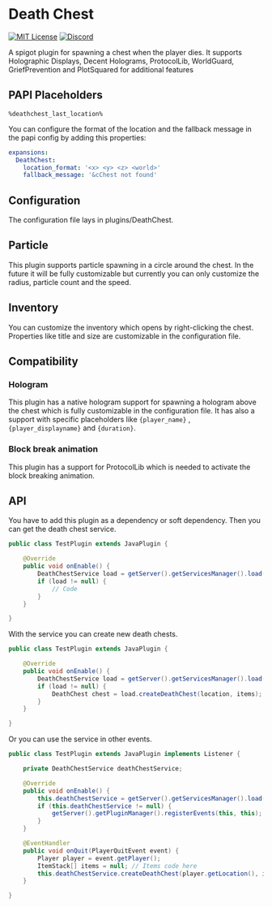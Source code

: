 # Death Chest

[![MIT License](https://img.shields.io/github/license/DevCyntrix/death-chest)](LICENSE)
[![Discord](https://img.shields.io/discord/899027136046841958?label=Discord)](https://discord.gg/SdDeWUB8F6)

A spigot plugin for spawning a chest when the player dies. It supports Holographic Displays, Decent Holograms,
ProtocolLib, WorldGuard, GriefPrevention and PlotSquared for additional features

## PAPI Placeholders

```
%deathchest_last_location%
```

You can configure the format of the location and the fallback message in the papi config by adding this properties:

```yaml
expansions:
  DeathChest:
    location_format: '<x> <y> <z> <world>'
    fallback_message: '&cChest not found'
```

## Configuration

The configuration file lays in plugins/DeathChest.

## Particle

This plugin supports particle spawning in a circle around the chest. In the future it will be fully customizable but
currently you can only customize the radius, particle count and the speed.

## Inventory

You can customize the inventory which opens by right-clicking the chest. Properties like title and size are customizable
in the configuration file.

## Compatibility

### Hologram

This plugin has a native hologram support for spawning a hologram above the chest which is
fully customizable in the configuration file. It has also a support with specific placeholders like `{player_name}`
, `{player_displayname}` and `{duration}`.

### Block break animation

This plugin has a support for ProtocolLib which is needed to activate the block breaking animation.

## API

You have to add this plugin as a dependency or soft dependency. Then you can get the death chest service.

```java
public class TestPlugin extends JavaPlugin {

    @Override
    public void onEnable() {
        DeathChestService load = getServer().getServicesManager().load(DeathChestService.class);
        if (load != null) {
            // Code
        }
    }

}
```

With the service you can create new death chests.

```java
public class TestPlugin extends JavaPlugin {

    @Override
    public void onEnable() {
        DeathChestService load = getServer().getServicesManager().load(DeathChestService.class);
        if (load != null) {
            DeathChest chest = load.createDeathChest(location, items); // This creates a new chest with the items in the world
        }
    }

}
```

Or you can use the service in other events.

```java
public class TestPlugin extends JavaPlugin implements Listener {

    private DeathChestService deathChestService;

    @Override
    public void onEnable() {
        this.deathChestService = getServer().getServicesManager().load(DeathChestService.class);
        if (this.deathChestService != null) {
            getServer().getPluginManager().registerEvents(this, this); // Registers only if the service is available
        }
    }

    @EventHandler
    public void onQuit(PlayerQuitEvent event) {
        Player player = event.getPlayer();
        ItemStack[] items = null; // Items code here
        this.deathChestService.createDeathChest(player.getLocation(), items); // This creates a new chest with the items in the world
    }

}
```

